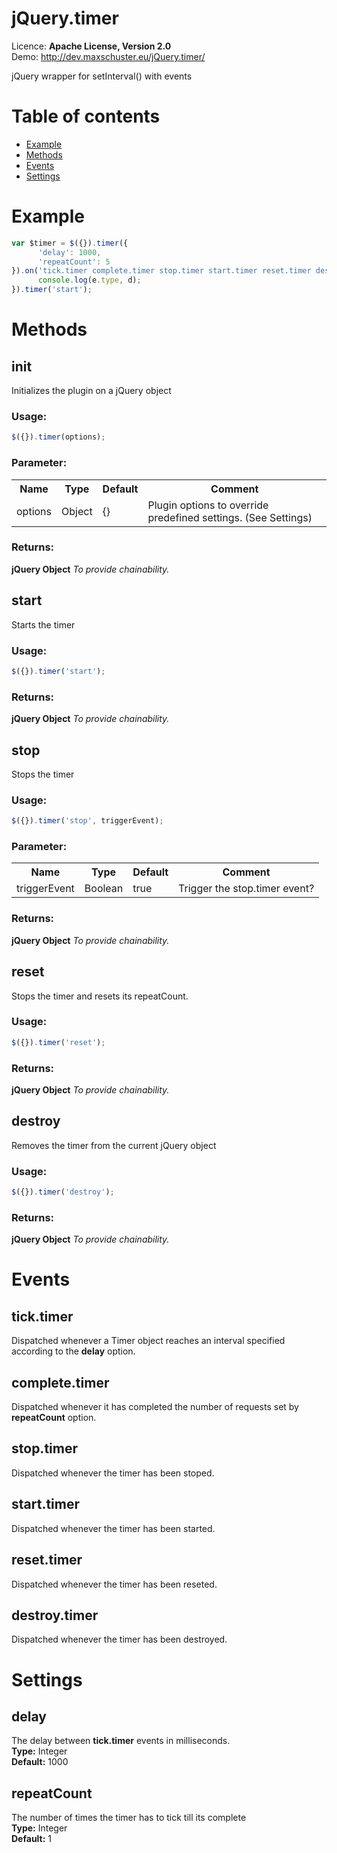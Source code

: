 # jQuery.timer
Licence: <b>Apache License, Version 2.0</b><br />
Demo: http://dev.maxschuster.eu/jQuery.timer/

jQuery wrapper for setInterval() with events

# Table of contents
* <a href="#example">Example</a>
* <a href="#methods">Methods</a>
* <a href="#events">Events</a>
* <a href="#settings">Settings</a>

# Example
```JavaScript
var $timer = $({}).timer({
      'delay': 1000,
      'repeatCount': 5
}).on('tick.timer complete.timer stop.timer start.timer reset.timer destroy.timer', function(e, d) {
      console.log(e.type, d);
}).timer('start');
```

# Methods

## init
Initializes the plugin on a jQuery object

### Usage:
```JavaScript
$({}).timer(options);
```

### Parameter:
<table>
<tr>
<th>Name</th>
<th>Type</th>
<th>Default</th>
<th>Comment</th>
</tr>
<tr>
<td>options</td>
<td>Object</td>
<td>{}</td>
<td>Plugin options to override predefined settings. (See Settings)</td>
</tr>
</table>

### Returns:
<b>jQuery Object</b> <i>To provide chainability.</i>

## start
Starts the timer

### Usage:
```JavaScript
$({}).timer('start');
```

### Returns:
<b>jQuery Object</b> <i>To provide chainability.</i>

## stop
Stops the timer

### Usage:
```JavaScript
$({}).timer('stop', triggerEvent);
```

### Parameter:
<table>
<tr>
<th>Name</th>
<th>Type</th>
<th>Default</th>
<th>Comment</th>
</tr>
<tr>
<td>triggerEvent</td>
<td>Boolean</td>
<td>true</td>
<td>Trigger the stop.timer event?</td>
</tr>
</table>

### Returns:
<b>jQuery Object</b> <i>To provide chainability.</i>

## reset
Stops the timer and resets its repeatCount. 

### Usage:
```JavaScript
$({}).timer('reset');
```

### Returns:
<b>jQuery Object</b> <i>To provide chainability.</i>

## destroy
Removes the timer from the current jQuery object

### Usage:
```JavaScript
$({}).timer('destroy');
```

### Returns:
<b>jQuery Object</b> <i>To provide chainability.</i>

# Events

## tick.timer
Dispatched whenever a Timer object reaches an interval specified according to the <b>delay</b> option.

## complete.timer
Dispatched whenever it has completed the number of requests set by <b>repeatCount</b> option.

## stop.timer 
Dispatched whenever the timer has been stoped.

## start.timer
Dispatched whenever the timer has been started.

## reset.timer
Dispatched whenever the timer has been reseted.

## destroy.timer
Dispatched whenever the timer has been destroyed.

# Settings

## delay
The delay between <b>tick.timer</b> events in milliseconds. <br />
<b>Type:</b> Integer<br/>
<b>Default:</b> 1000

## repeatCount
The number of times the timer has to tick till its complete<br />
<b>Type:</b> Integer<br />
<b>Default:</b> 1